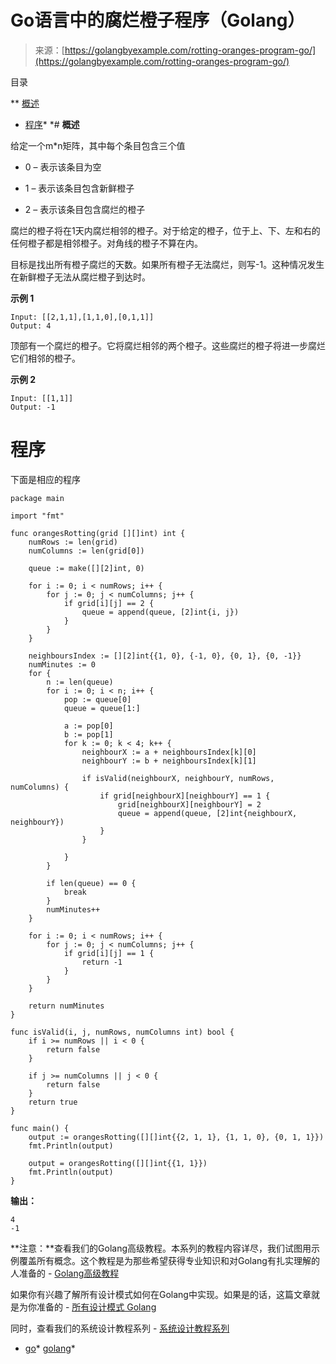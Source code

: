 <!--yml

分类：未分类

日期：2024-10-13 06:50:36

-->

# Go语言中的腐烂橙子程序（Golang）

> 来源：[https://golangbyexample.com/rotting-oranges-program-go/](https://golangbyexample.com/rotting-oranges-program-go/)

目录

**   [概述](#Overview "概述")

+   [程序](#Program "程序")*  *# **概述**

给定一个m*n矩阵，其中每个条目包含三个值

+   0 – 表示该条目为空

+   1 – 表示该条目包含新鲜橙子

+   2 – 表示该条目包含腐烂的橙子

腐烂的橙子将在1天内腐烂相邻的橙子。对于给定的橙子，位于上、下、左和右的任何橙子都是相邻橙子。对角线的橙子不算在内。

目标是找出所有橙子腐烂的天数。如果所有橙子无法腐烂，则写-1。这种情况发生在新鲜橙子无法从腐烂橙子到达时。

**示例 1**

```
Input: [[2,1,1],[1,1,0],[0,1,1]]
Output: 4
```

顶部有一个腐烂的橙子。它将腐烂相邻的两个橙子。这些腐烂的橙子将进一步腐烂它们相邻的橙子。

**示例 2**

```
Input: [[1,1]]
Output: -1
```

# **程序**

下面是相应的程序

```
package main

import "fmt"

func orangesRotting(grid [][]int) int {
	numRows := len(grid)
	numColumns := len(grid[0])

	queue := make([][2]int, 0)

	for i := 0; i < numRows; i++ {
		for j := 0; j < numColumns; j++ {
			if grid[i][j] == 2 {
				queue = append(queue, [2]int{i, j})
			}
		}
	}

	neighboursIndex := [][2]int{{1, 0}, {-1, 0}, {0, 1}, {0, -1}}
	numMinutes := 0
	for {
		n := len(queue)
		for i := 0; i < n; i++ {
			pop := queue[0]
			queue = queue[1:]

			a := pop[0]
			b := pop[1]
			for k := 0; k < 4; k++ {
				neighbourX := a + neighboursIndex[k][0]
				neighbourY := b + neighboursIndex[k][1]

				if isValid(neighbourX, neighbourY, numRows, numColumns) {
					if grid[neighbourX][neighbourY] == 1 {
						grid[neighbourX][neighbourY] = 2
						queue = append(queue, [2]int{neighbourX, neighbourY})
					}
				}

			}
		}

		if len(queue) == 0 {
			break
		}
		numMinutes++
	}

	for i := 0; i < numRows; i++ {
		for j := 0; j < numColumns; j++ {
			if grid[i][j] == 1 {
				return -1
			}
		}
	}

	return numMinutes
}

func isValid(i, j, numRows, numColumns int) bool {
	if i >= numRows || i < 0 {
		return false
	}

	if j >= numColumns || j < 0 {
		return false
	}
	return true
}

func main() {
	output := orangesRotting([][]int{{2, 1, 1}, {1, 1, 0}, {0, 1, 1}})
	fmt.Println(output)

	output = orangesRotting([][]int{{1, 1}})
	fmt.Println(output)
}
```

**输出：**

```
4
-1
```

**注意：**查看我们的Golang高级教程。本系列的教程内容详尽，我们试图用示例覆盖所有概念。这个教程是为那些希望获得专业知识和对Golang有扎实理解的人准备的 - [Golang高级教程](https://golangbyexample.com/golang-comprehensive-tutorial/)

如果你有兴趣了解所有设计模式如何在Golang中实现。如果是的话，这篇文章就是为你准备的 - [所有设计模式 Golang](https://golangbyexample.com/all-design-patterns-golang/)

同时，查看我们的系统设计教程系列 - [系统设计教程系列](https://techbyexample.com/system-design-questions/)

+   [go](https://golangbyexample.com/tag/go/)*   [golang](https://golangbyexample.com/tag/golang/)*
